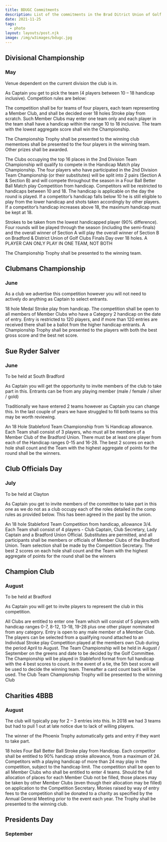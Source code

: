 ```yaml
---
title: BDUGC Commitments
description: List of the commitments in the Brad Ditrict Union of Golf Clubs
date: 2021-11-25
tags:
  - photo
layout: layouts/post.njk
image: /img/w3images/bdugc.jpg
---
```


## Divisional Championship
### May
Venue dependent on the current division the club is in.

As Captain you get to pick the team (4 players between 10 – 18 handicap inclusive). Competition rules are below:

The competition shall be for teams of four players, each team representing a Member Club, and shall be decided over 18 holes Stroke play from scratch.  Such Member Clubs may enter one team only and each player in the team shall have a handicap within the range 10 to 18 inclusive. The team with the lowest aggregate score shall win the Championship.

The Championship Trophy shall be presented to the winning club mementoes shall be presented to the four players in the winning team. Other prizes shall be awarded.

The Clubs occupying the top 16 places in the 2nd Division Team Championship will qualify to compete in the Handicap Match play Championship. The four players who have participated in the 2nd Division Team Championship (or their substitutes) will be split into 2 pairs (Section A & Section B) and will compete throughout the season in a Four Ball Better Ball Match play Competition from handicap. Competitors will be restricted to handicaps between 10 and 18. The handicap is applicable on the day the round is played. If a competitor’s handicap falls below 10 he is still eligible to play from the lower handicap and shots taken accordingly by other players. If a competitor’s handicap increases above 18, the maximum handicap must be kept at 18.

Strokes to be taken from the lowest handicapped player (90% difference). Four rounds will be played through the season (including the semi-finals) and the overall winner of Section A will play the overall winner of Section B on Bradford & District Union of Golf Clubs Finals Day over 18 holes. A PLAYER CAN ONLY PLAY IN ONE TEAM, NOT BOTH

The Championship Trophy shall be presented to the winning team.

## Clubmans Championship
### June
As a club we advertise this competition however you will not need to actively do anything as Captain to select entrants.

18 hole Medal Stroke play from handicap.  The competition shall be open to all members of Member Clubs who have a Category 2 handicap on the date of entry.  Entry is restricted to 120 players, and if more than 120 entries are received there shall be a ballot from the higher handicap entrants. A Championship Trophy shall be presented to the players with both the best gross score and the best net score.

## Sue Ryder Salver
### June
To be held at South Bradford

As Captain you will get the opportunity to invite members of the club to take part in this. Entrants can be from any playing member (male / female / silver / gold)

Traditionally we have entered 2 teams however as Captain you can change this. In the last couple of years we have struggled to fill both teams so this may be worth reviewing.

An 18 Hole Stableford Team Championship from ¾ Handicap allowance.  Each Team shall consist of 3 players, who must all be members of a Member Club of the Bradford Union.  There must be at least one player from each of the Handicap ranges 0-15 and 16-28.
The best 2 scores on each hole shall count and the Team with the highest aggregate of points for the round shall be the winners.


## Club Officials Day
### July
To be held at Clayton

As Captain you get to invite members of the committee to take part in this one as we do not as a club occupy each of the roles detailed in the comp rules as provided below. This has been agreed in the past by the union.

An 18 hole Stableford Team Competition from handicap, allowance 3/4.  Each Team shall consist of 4 players - Club Captain, Club Secretary, Lady Captain and a Bradford Union Official.  Substitutes are permitted, and all participants shall be members or officials of Member Clubs of the Bradford Union.  Team selection shall be made by the Competition Secretary.  The best 2 scores on each hole shall count and the Team with the highest aggregate of points for the round shall be the winners

## Champion Club
### August
To be held at Bradford

As Captain you will get to invite players to represent the club in this competition.

All Clubs are entitled to enter one Team which will consist of 5 players with handicap ranges 0-7, 8-12, 13-18, 19-28 plus one other player nominated from any category. Entry is open to any male member of a Member Club. The players can be selected from a qualifying round attached to an Individual Stroke play Competition played at the members own Club during the period April to August.
The Team Championship will be held in August / September on the greens and date to be decided by the Golf Committee. The Championship will be played in Stableford format from full handicap with the 4 best scores to count. In the event of a tie, the 5th best score will be used to decide the winning team. Thereafter a card count back will be used.
The Club Team Championship Trophy will be presented to the winning Club

## Charities 4BBB
### August
The club will typically pay for 2 – 3 entries into this. In 2018 we had 3 teams but had to pull 1 out at late notice due to lack of willing players.

The winner of the Phoenix Trophy automatically gets and entry if they want to take part.

18 holes Four Ball Better Ball Stroke play from Handicap.  Each competitor shall be entitled to 90% handicap stroke allowance, from a maximum of 24.  Competitors with a playing handicap of more than 24 may play in the competition, subject to the handicap limit.
The competition shall be open to all Member Clubs who shall be entitled to enter 4 teams. Should the full allocation of places for each Member Club not be filled, those places may be taken by other Member Clubs (even though their allocation may be filled) on application to the Competition Secretary. Monies raised by way of entry fees to the competition shall be donated to a charity as specified by the Annual General Meeting prior to the event each year.
The Trophy shall be presented to the winning club.

## Presidents Day
### September